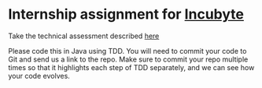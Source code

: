 # Internship assignment for [Incubyte](https://incubyte.co)

Take the technical assessment described [here](https://osherove.com/tdd-kata-1)

Please code this in Java using TDD. You will need to commit your code to Git and send us a link to the repo. Make sure to commit your repo multiple times so that it highlights each step of TDD separately, and we can see how your code evolves.